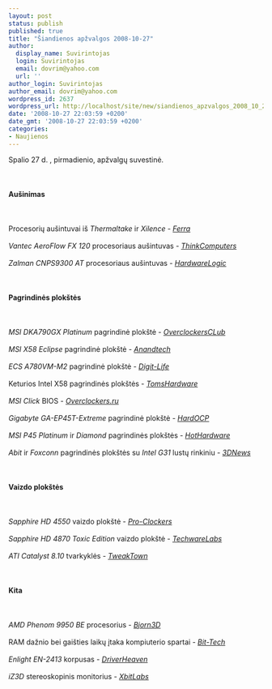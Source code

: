 ```yaml
---
layout: post
status: publish
published: true
title: "Šiandienos apžvalgos 2008-10-27"
author:
  display_name: Suvirintojas
  login: Suvirintojas
  email: dovrim@yahoo.com
  url: ''
author_login: Suvirintojas
author_email: dovrim@yahoo.com
wordpress_id: 2637
wordpress_url: http://localhost/site/new/siandienos_apzvalgos_2008_10_27/
date: '2008-10-27 22:03:59 +0200'
date_gmt: '2008-10-27 22:03:59 +0200'
categories:
- Naujienos
---
```

<p>Spalio 27 d. , pirmadienio, apžvalgų suvestinė.<br />
<br><br />
<br><b>Aušinimas</b><br />
<br><br />
<br>Procesorių aušintuvai iš <i>Thermaltake</i> ir <i>Xilence</i> - <a class="ns" href="http://www.ferra.ru/online/cooling/82527/"><i>Ferra</i></a><br />
<br><i>Vantec AeroFlow FX 120</i> procesoriaus aušintuvas - <a class="ns" href="http://www.thinkcomputers.org/index.php?x=reviews&id=870"><i>ThinkComputers</i></a><br />
<br><i>Zalman CNPS9300 AT</i> procesoriaus aušintuvas - <a class="ns" href="http://hardwarelogic.com/news/137/ARTICLE/4598/2008-10-27.html"><i>HardwareLogic</i></a><br />
<br><br />
<br><b>Pagrindinės plokštės</b><br />
<br><br />
<br><i>MSI DKA790GX Platinum</i> pagrindinė plokštė - <a class="ns" href="http://www.overclockersclub.com/reviews/dka790gx/"><i>OverclockersCLub</i></a><br />
<br><i>MSI X58 Eclipse</i> pagrindinė plokštė - <a class="ns" href="http://www.anandtech.com/weblog/showpost.aspx?i=510"><i>Anandtech</i></a><br />
<br><i>ECS A780VM-M2</i> pagrindinė plokštė - <a class="ns" href="http://www.digit-life.com/articles3/mainboard/ecs-a780vm-m2-780v-p1.html"><i>Digit-Life</i></a><br />
<br>Keturios Intel X58 pagrindinės plokštės - <a class="ns" href="http://www.tomshardware.com/picturestory/471-nehalem-x58-motherboard.html"><i>TomsHardware</i></a><br />
<br><i>MSI Click</i> BIOS - <a class="ns" href="http://www.overclockers.ru/lab/30785.shtml"><i>Overclockers.ru</i></a><br />
<br><i>Gigabyte GA-EP45T-Extreme</i> pagrindinė plokštė - <a class="ns" href="http://enthusiast.hardocp.com/article.html?art=MTU2OCwxLCxoZW50aHVzaWFzdA=="><i>HardOCP</i></a><br />
<br><i>MSI P45 Platinum</i> ir <i>Diamond</i> pagrindinės plokštės - <a class="ns" href="http://hothardware.com/Articles/MSI-P45-Platinum-and-Diamond-Motherboards/"><i>HotHardware</i></a><br />
<br><i>Abit</i> ir <i>Foxconn</i> pagrindinės plokštės su <i>Intel G31</i> lustų rinkiniu - <a class="ns" href="http://www.3dnews.ru/motherboard/abit_i_g31_foxconn_g31mg_s/"><i>3DNews</i></a><br />
<br><br />
<br><b>Vaizdo plokštės</b><br />
<br><br />
<br><i>Sapphire HD 4550</i> vaizdo plokštė - <a class="ns" href="http://www.pro-clockers.com/reviews/?id=112"><i>Pro-Clockers</i></a><br />
<br><i>Sapphire HD 4870 Toxic Edition</i> vaizdo plokštė - <a class="ns" href="http://www.techwarelabs.com/reviews/video/sapphire_hd4870_toxic_edition/"><i>TechwareLabs</i></a><br />
<br><i>ATI Catalyst 8.10</i> tvarkyklės - <a class="ns" href="http://www.tweaktown.com/articles/1634/ati_catalyst_8_10_analysis_xp_vista/index.html"><i>TweakTown</i></a><br />
<br><br />
<br><b>Kita</b><br />
<br><br />
<br><i>AMD Phenom 9950 BE</i> procesorius - <a class="ns" href="http://www.bjorn3d.com/read.php?cID=1365"><i>Bjorn3D</i></a><br />
<br>RAM dažnio bei gaišties laikų įtaka kompiuterio spartai - <a class="ns" href="http://www.bit-tech.net/hardware/2008/10/27/low-latency-ddr2-800mhz-versus-1066mhz/1"><i>Bit-Tech</i></a><br />
<br><i>Enlight EN-2413</i> korpusas - <a class="ns" href="http://www.driverheaven.net/reviews.php?reviewid=650"><i>DriverHeaven</i></a><br />
<br><i>iZ3D</i> stereoskopinis monitorius - <a class="ns" href="http://www.xbitlabs.com/articles/monitors/display/iz3d.html"><i>XbitLabs</i></a><br />
<br><br />
<br><br />
<br></p>
